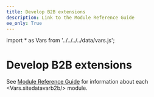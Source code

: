 ```yaml
---
title: Develop B2B extensions
description: Link to the Module Reference Guide
ee_only: True
---
```


import * as Vars from '../../../../data/vars.js';

# Develop B2B extensions

See [Module Reference Guide](https://devdocs.magento.com/guides/v2.4/mrg/intro.html) for information about each <Vars.sitedatavarb2b/> module.
